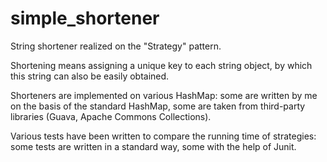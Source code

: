 # simple_shortener
String shortener realized on the "Strategy" pattern.

Shortening means assigning a unique key to each string object, by which this string can also be easily obtained.

Shorteners are implemented on various HashMap: some are written by me on the basis of the standard HashMap, some are taken from third-party libraries (Guava, Apache Commons Collections).

Various tests have been written to compare the running time of strategies: some tests are written in a standard way, some with the help of Junit.
